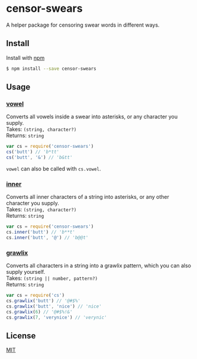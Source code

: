 # censor-swears
A helper package for censoring swear words in different ways.

## Install
Install with [npm](https://www.npmjs.com/)
```bash
$ npm install --save censor-swears
```

## Usage
### [vowel](index.js#L19)
Converts all vowels inside a swear into asterisks, or any character you supply.  
Takes: `(string, character?)`  
Returns: `string`
```js
var cs = require('censor-swears')
cs('butt') // 'b*tt'
cs('butt', '&') // 'b&tt'
```
`vowel` can also be called with `cs.vowel`.

### [inner](index.js#L23)
Converts all inner characters of a string into asterisks, or any other character you supply.  
Takes: `(string, character?)`  
Returns: `string`
```js
var cs = require('censor-swears')
cs.inner('butt') // 'b**t'
cs.inner('butt', '@') // 'b@@t'
```

### [grawlix](index.js#L35)
Converts all characters in a string into a grawlix pattern, which you can also supply yourself.  
Takes: `(string || number, pattern?)`  
Returns: `string`
```js
var cs = require('cs')
cs.grawlix('butt') // '@#$%'
cs.grawlix('butt', 'nice') // 'nice'
cs.grawlix(6) // '@#$%!&'
cs.grawlix(7, 'verynice') // 'verynic'
```

## License
[MIT](LICENSE)